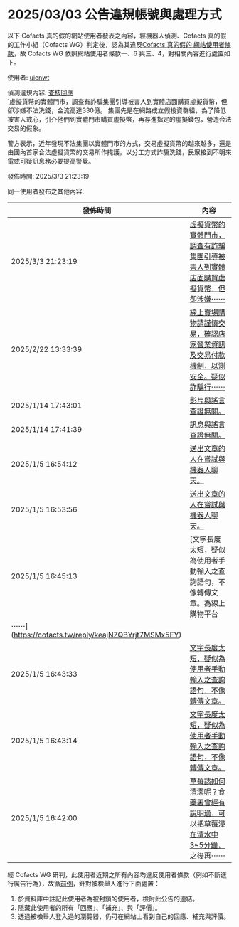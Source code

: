 2025/03/03 公告違規帳號與處理方式
=========

以下 Cofacts 真的假的網站使用者發表之內容，經機器人偵測、Cofacts 真的假的工作小組（Cofacts WG）判定後，認為其違反[Cofacts 真的假的 網站使用者條款](https://github.com/cofacts/rumors-site/blob/master/LEGAL.md)，故 Cofacts WG 依照網站使用者條款一、6 與三、4，對相關內容進行處置如下。

使用者: [uienwt](https://cofacts.github.io/community-builder/#/editorworks?showAll=1&day=365&userId=_1YnAG8BV0DITCqGm7go)

偵測違規內容: [查核回應](https://cofacts.tw/reply/I-gsXJUBYrjt7MSM3laq)<br>`虛擬貨幣的實體門市，調查有詐騙集團引導被害人到實體店面購買虛擬貨幣，但卻涉嫌不法洗錢，金流高達330億。
集團先是在網路成立假投資群組，為了降低被害人戒心，引介他們到實體門市購買虛擬幣，再存進指定的虛擬錢包，營造合法交易的假象。

警方表示，近年發現不法集團以實體門市的方式，交易虛擬貨幣的越來越多，還是由國內首家合法虛擬貨幣的交易所作掩護，以分工方式詐騙洗錢，民眾接到不明來電或可疑訊息務必要提高警覺。`

發佈時間: 2025/3/3 21:23:19

同一使用者發布之其他內容:

|發佈時間|內容|
|---|---|
| 2025/3/3 21:23:19 | [虛擬貨幣的實體門市，調查有詐騙集團引導被害人到實體店面購買虛擬貨幣，但卻涉嫌⋯⋯](https://cofacts.tw/reply/I-gsXJUBYrjt7MSM3laq) |
| 2025/2/22 13:33:39 | [線上賣場購物請謹慎交易，確認店家營業資訊及交易付款機制，以測安全。疑似詐騙行⋯⋯](https://cofacts.tw/reply/weglLJUBYrjt7MSMpAZz) |
| 2025/1/14 17:43:01 | [影片與謠言查證無關。](https://cofacts.tw/reply/8uYxZJQBYrjt7MSM7tZU) |
| 2025/1/14 17:41:39 | [訊息與謠言查證無關。](https://cofacts.tw/reply/7eYwZJQBYrjt7MSMrdZq) |
| 2025/1/5 16:54:12 | [送出文章的人在嘗試與機器人聊天。](https://cofacts.tw/reply/rOasNZQBYrjt7MSMAZHW) |
| 2025/1/5 16:53:56 | [送出文章的人在嘗試與機器人聊天。](https://cofacts.tw/reply/q-arNZQBYrjt7MSMwpGU) |
| 2025/1/5 16:45:13 | [文字長度太短，疑似為使用者手動輸入之查詢語句，不像轉傳文章。為線上購物平台
⋯⋯](https://cofacts.tw/reply/keajNZQBYrjt7MSMx5FY) |
| 2025/1/5 16:43:33 | [文字長度太短，疑似為使用者手動輸入之查詢語句，不像轉傳文章。](https://cofacts.tw/reply/jOaiNZQBYrjt7MSMQJG_) |
| 2025/1/5 16:43:14 | [文字長度太短，疑似為使用者手動輸入之查詢語句，不像轉傳文章。](https://cofacts.tw/reply/iuahNZQBYrjt7MSM9pGQ) |
| 2025/1/5 16:42:00 | [草莓該如何清潔呢？食藥署曾經有說明過，可以把草莓浸在清水中3~5分鐘，之後再⋯⋯](https://cofacts.tw/reply/hOagNZQBYrjt7MSM1ZFP) |

經 Cofacts WG 研判，此使用者近期之所有內容均違反使用者條款（例如不斷進行廣告行為），故循[前例](https://github.com/cofacts/takedowns/blob/master/2021/1125-2nd-spam.md)，針對被檢舉人進行下面處置：
1. 於資料庫中註記此使用者為被封鎖的使用者，檢附此公告的連結。
2. 隱藏此使用者的所有「回應」、「補充」、與「評價」。
3. 透過被檢舉人登入過的瀏覽器，仍可在網站上看到自己的回應、補充與評價。
